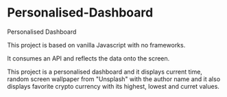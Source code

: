 # Personalised-Dashboard
Personalised Dashboard

This project is based on vanilla Javascript with no frameworks.

It consumes an API and reflects the data onto the screen.

This project is a personalised dashboard and it displays current time, random screen wallpaper from "Unsplash" with the author name and it also displays favorite crypto currency with its highest, lowest and curret values.



